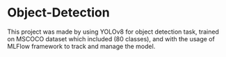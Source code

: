 # Object-Detection
This project was made by using YOLOv8 for object detection task, trained on MSCOCO dataset which included (80 classes), and with the usage of MLFlow framework to track and manage the model.
